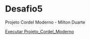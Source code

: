 # Desafio5
 Projeto Cordel Moderno - Milton Duarte

 <a href="https://hilariomarques.github.io/Projeto_Cordel_Moderno/">Executar Projeto_Cordel_Moderno</a>
